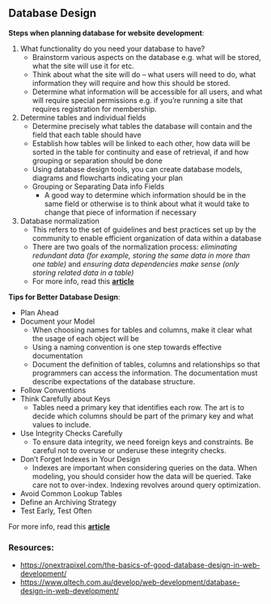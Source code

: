 ## **Database Design**
**Steps when planning database for website development**:
1. What functionality do you need your database to have?
    - Brainstorm various aspects on the database e.g. what will be stored, what the site will use it for etc.
    - Think about what the site will do – what users will need to do, what information they will require and how this should be stored. 
    - Determine what information will be accessible for all users, and what will require special permissions e.g. if you’re running a site that requires registration for membership.
2. Determine tables and individual fields
    - Determine precisely what tables the database will contain and the field that each table should have
    - Establish how tables will be linked to each other, how data will be sorted in the table for continuity and ease of retrieval, if and how grouping or separation should be done
    - Using database design tools, you can create database models, diagrams and flowcharts indicating your plan
    - Grouping or Separating Data info Fields
        - A good way to determine which information should be in the same field or otherwise is to think about what it would take to change that piece of information if necessary
3. Database normalization
    - This refers to the set of guidelines and best practices set up by the community to enable efficient organization of data within a database
    - There are two goals of the normalization process: *eliminating redundant data (for example, storing the same data in more than one table)* and *ensuring data dependencies make sense (only storing related data in a table)*
    - For more info, read this [**article**](https://www.lifewire.com/database-normalization-basics-1019735)

**Tips for Better Database Design**:
- Plan Ahead
- Document your Model
    - When choosing names for tables and columns, make it clear what the usage of each object will be
    - Using a naming convention is one step towards effective documentation
    - Document the definition of tables, columns and relationships so that programmers can access the information. The documentation must describe expectations of the database structure.
- Follow Conventions
- Think Carefully about Keys
    - Tables need a primary key that identifies each row. The art is to decide which columns should be part of the primary key and what values to include.
- Use Integrity Checks Carefully
    - To ensure data integrity, we need foreign keys and constraints. Be careful not to overuse or underuse these integrity checks.
- Don’t Forget Indexes in Your Design
    - Indexes are important when considering queries on the data. When modeling, you should consider how the data will be queried. Take care not to over-index. Indexing revolves around query optimization.
- Avoid Common Lookup Tables
- Define an Archiving Strategy
- Test Early, Test Often

For more info, read this [**article**](http://www.vertabelo.com/blog/notes-from-the-lab/9-tips-for-better-database-design)

### **Resources:**
- https://onextrapixel.com/the-basics-of-good-database-design-in-web-development/
- https://www.qltech.com.au/develop/web-development/database-design-in-web-development/
